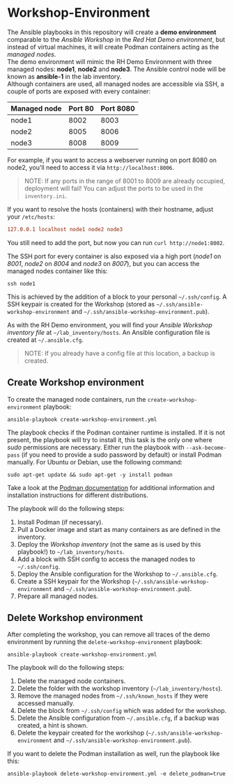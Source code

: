 # Workshop-Environment

The Ansible playbooks in this repository will create a **demo environment** comparable to the *Ansible Workshop* in the *Red Hat Demo environment*, but instead of virtual machines, it will create Podman containers acting as the *managed nodes*.  
The demo environment will mimic the RH Demo Environment with three managed nodes: **node1**, **node2** and **node3**. The Ansible control node will be known as **ansible-1** in the lab inventory.  
Although containers are used, all managed nodes are accessible via SSH, a couple of ports are exposed with every container:

| Managed node | Port 80 | Port 8080 |
| ------------ | ------- | --------- |
| node1        | 8002    | 8003      |
| node2        | 8005    | 8006      |
| node3        | 8008    | 8009      |

For example, if you want to access a webserver running on port 8080 on node2, you'll need to access it via `http://localhost:8006`.

> NOTE: If any ports in the range of 8001 to 8009 are already occupied, deployment will fail! You can adjust the ports to be used in the `inventory.ini`.  

If you want to resolve the hosts (containers) with their hostname, adjust your `/etc/hosts`:

```ini
127.0.0.1 localhost node1 node2 node3
```

You still need to add the port, but now you can run `curl http://node1:8002`.

The SSH port for every container is also exposed via a high port (*node1* on *8001*, *node2* on *8004* and *node3* on *8007*), but you can access the managed nodes container like this:

```console
ssh node1
```

This is achieved by the addition of a block to your personal `~/.ssh/config`. A SSH keypair is created for the Workshop (stored as `~/.ssh/ansible-workshop-environment` and `~/.ssh/ansible-workshop-environment.pub`).

As with the RH Demo environment, you will find your *Ansible Workshop inventory file* at `~/lab_inventory/hosts`. An Ansible configuration file is created at `~/.ansible.cfg`.

> NOTE: If you already have a config file at this location, a backup is created.

## Create Workshop environment

To create the managed node containers, run the `create-workshop-environment` playbook:

```console
ansible-playbook create-workshop-environment.yml
```

The playbook checks if the Podman container runtime is installed. If it is not present, the playbook will try to install it, this task is the only one where *sudo* permissions are necessary. Either run the playbook with `--ask-become-pass` (if you need to provide a sudo password by default) or install Podman manually. For Ubuntu or Debian, use the following command:

```console
sudo apt-get update && sudo apt-get -y install podman  
```

Take a look at the [Podman documentation](https://podman.io/docs/installation#linux-distributions) for additional information and installation instructions for different distributions.

The playbook will do the following steps:

1. Install Podman (if necessary).
2. Pull a Docker image and start as many containers as are defined in the inventory.
3. Deploy the *Workshop inventory* (not the same as is used by this playbook!) to `~/lab_inventory/hosts`.
4. Add a block with SSH config to access the managed nodes to `~/.ssh/config`.
5. Deploy the Ansible configuration for the Workshop to `~/.ansible.cfg`.
6. Create a SSH keypair for the Workshop (`~/.ssh/ansible-workshop-environment` and `~/.ssh/ansible-workshop-environment.pub`).
7. Prepare all managed nodes.

## Delete Workshop environment

After completing the workshop, you can remove all traces of the demo environment by running the `delete-workshop-environment` playbook:

```console
ansible-playbook create-workshop-environment.yml
```

The playbook will do the following steps:

1. Delete the managed node containers.
2. Delete the folder with the workshop inventory (`~/lab_inventory/hosts`).
3. Remove the managed nodes from `~/.ssh/known_hosts` if they were accessed manually.
4. Delete the block from `~/.ssh/config` which was added for the workshop.
5. Delete the Ansible configuration from `~/.ansible.cfg`, if a backup was created, a hint is shown.
6. Delete the keypair created for the workshop (`~/.ssh/ansible-workshop-environment` and `~/.ssh/ansible-workshop-environment.pub`).

If you want to delete the Podman installation as well, run the playbook like this:

```console
ansible-playbook delete-workshop-environment.yml -e delete_podman=true
```